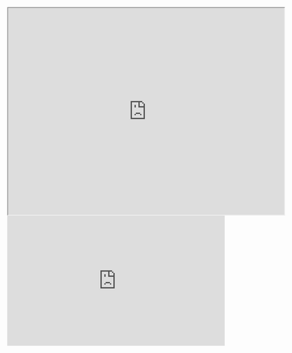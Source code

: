 <iframe src="https://drive.google.com/file/d/15cPdRN-afT3pCSgewQ2QEKETKH4fCGMr/preview" width="640" height="480"></iframe>
<div style="position:relative;padding-bottom:56%;padding-top:20px;height:0;"><IFRAME SRC="https://aparat.cam/emb.html?vdl6v4zfnghv=s5.aparat.cam/i/02/00029/vdl6v4zfnghv" FRAMEBORDER=0 MARGINWIDTH=0 MARGINHEIGHT=0 SCROLLING=NO WIDTH=640 HEIGHT=360 allowfullscreen style="position:absolute;top:0;left:0;width:100%;height:100%;"></IFRAME></div>

